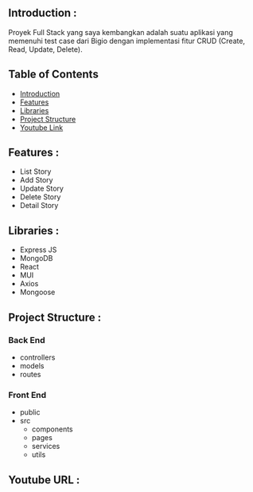 ## <a name="introduction"></a> Introduction :

Proyek Full Stack yang saya kembangkan adalah suatu aplikasi yang memenuhi test case dari Bigio  dengan implementasi fitur CRUD (Create, Read, Update, Delete).

## Table of Contents

- [Introduction](#introduction)
- [Features](#features)
- [Libraries](#libraries)
- [Project Structure](#project-structures)
- [Youtube Link](#apk-link)

## <a name="features"></a> Features :

- List Story
- Add Story
- Update Story
- Delete Story
- Detail Story

## <a name="libraries"></a> Libraries :

- Express JS
- MongoDB
- React
- MUI
- Axios
- Mongoose

## <a name="project-structures"></a> Project Structure :

### Back End

- controllers
- models
- routes

### Front End

- public
- src
  - components
  - pages
  - services
  - utils

## <a name="apk-link"></a> Youtube URL :
